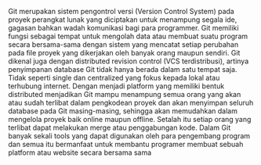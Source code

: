 Git merupakan sistem pengontrol versi (Version Control System) pada proyek perangkat lunak yang diciptakan untuk menampung segala ide, gagasan bahkan wadah komunikasi bagi para programmer. Git memiliki fungsi sebagai tempat untuk mengolah data atau membuat suatu program secara bersama-sama dengan sistem yang mencatat setiap perubahan pada file proyek yang dikerjakan oleh banyak orang maupun sendiri. Git dikenal juga dengan distributed revision control (VCS terdistribusi), artinya penyimpanan database Git tidak hanya berada dalam satu tempat saja. Tidak seperti single dan centralized yang fokus kepada lokal atau terhubung internet. Dengan menjadi platform yang memiliki bentuk distributed menjadikan Git mampu menampung semua orang yang akan atau sudah terlibat dalam pengkodean proyek dan akan menyimpan seluruh database pada Git masing-masing, sehingga akan memudahkan dalam mengelola proyek baik online maupun offline. Setalah itu setiap orang yang terlibat dapat melakukan merge atau penggabungan kode. Dalam Git banyak sekali tools yang dapat digunakan oleh para pengembang program dan semua itu bermanfaat untuk membantu programer membuat sebuah platform atau website secara bersama sama